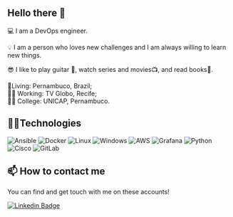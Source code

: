 ## Hello there 👋

💻 I am a DevOps engineer.

💡 I am a person who loves new challenges and I am always willing to learn new things.

😎 I like to play guitar 🎸, watch series and movies📺, and read books📘.

<!---
jessefs/jessefs is a ✨ special ✨ repository because its `README.md` (this file) appears on your GitHub profile.
You can click the Preview link to take a look at your changes.
--->

<p align='left'>📍Living: Pernambuco, Brazil;<br/> 👨‍💻 Working: TV Globo, Recife;<br/> 👨‍🎓 College: UNICAP, Pernambuco.</p>

## 👨‍💻Technologies

<!---
  https://img.shields.io/badge/"nome"-"codigoDeCores"?style=for-the-badge&logo="nomeDoLogo"&logoColor="cor"

--->

<p>
  <img alt="Ansible" src="https://img.shields.io/badge/Ansible-EE0000?style=for-the-badge&logo=ansible&logoColor=white"/>
  <img alt="Docker" src="https://img.shields.io/badge/Docker-2496ED?style=for-the-badge&logo=docker&logoColor=white"/>
  <img alt="Linux" src="https://img.shields.io/badge/Linux-FCC624?style=for-the-badge&logo=linux&logoColor=black"/>
  <img alt="Windows" src="https://img.shields.io/badge/Windows-0078D6?style=for-the-badge&logo=windows&logoColor=white"/>
  <img alt="AWS" src="https://img.shields.io/badge/Amazon_AWS-232F3E?style=for-the-badge&logo=amazon-aws&logoColor=yellow"/>
  <img alt="Grafana" src="https://img.shields.io/badge/Grafana-F46800?style=for-the-badge&logo=grafana&logoColor=white"/>
  <img alt="Python" src="https://img.shields.io/badge/Python-3776AB?style=for-the-badge&logo=python&logoColor=white"/>
  <img alt="Cisco" src="https://img.shields.io/badge/Cisco-1BA0D7?style=for-the-badge&logo=cisco&logoColor=white"/>
  <img alt="GitLab" src="https://img.shields.io/badge/GitLab-FCA121?style=for-the-badge&logo=gitlab&logoColor=black"/>

</p>

## 📫 How to contact me

You can find and get touch with me on these accounts!

[![Linkedin Badge](https://img.shields.io/badge/Jesse%20Freitas-On%20linkedin-blue?style=for-the-badge&logo=linkedin)](https://www.linkedin.com/in/jesse-freitas-718410154/)
